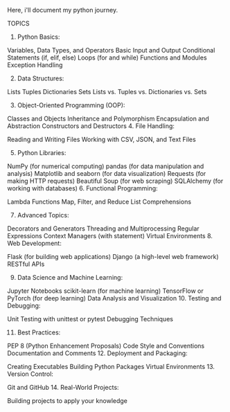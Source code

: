 Here, i'll document my python journey.

TOPICS
1. Python Basics:

Variables, Data Types, and Operators
Basic Input and Output
Conditional Statements (if, elif, else)
Loops (for and while)
Functions and Modules
Exception Handling

2. Data Structures:

Lists
Tuples
Dictionaries
Sets
Lists vs. Tuples vs. Dictionaries vs. Sets

3. Object-Oriented Programming (OOP):

Classes and Objects
Inheritance and Polymorphism
Encapsulation and Abstraction
Constructors and Destructors
4. File Handling:

Reading and Writing Files
Working with CSV, JSON, and Text Files

5. Python Libraries:

NumPy (for numerical computing)
pandas (for data manipulation and analysis)
Matplotlib and seaborn (for data visualization)
Requests (for making HTTP requests)
Beautiful Soup (for web scraping)
SQLAlchemy (for working with databases)
6. Functional Programming:

Lambda Functions
Map, Filter, and Reduce
List Comprehensions

7. Advanced Topics:

Decorators and Generators
Threading and Multiprocessing
Regular Expressions
Context Managers (with statement)
Virtual Environments
8. Web Development:

Flask (for building web applications)
Django (a high-level web framework)
RESTful APIs

9. Data Science and Machine Learning:

Jupyter Notebooks
scikit-learn (for machine learning)
TensorFlow or PyTorch (for deep learning)
Data Analysis and Visualization
10. Testing and Debugging:

Unit Testing with unittest or pytest
Debugging Techniques

11. Best Practices:

PEP 8 (Python Enhancement Proposals)
Code Style and Conventions
Documentation and Comments
12. Deployment and Packaging:

Creating Executables
Building Python Packages
Virtual Environments
13. Version Control:

Git and GitHub
14. Real-World Projects:

Building projects to apply your knowledge
